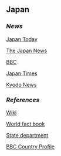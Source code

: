 ## Japan ##

### _News_ ###

[Japan Today](https://japantoday.com/)

[The Japan News](https://the-japan-news.com/)

[BBC](https://www.bbc.com/news/topics/cjnwl8q4g7nt/japan)

[Japan Times](https://www.japantimes.co.jp/news/)

[Kyodo News](https://english.kyodonews.net/news/japan)

[]()

[]()

[]()

### _References_ ###
[Wiki](https://en.wikipedia.org/wiki/Japan)

[World fact book](https://www.cia.gov/library/publications/the-world-factbook/geos/ja.html)

[State department](https://www.state.gov/countries-areas/japan/)

[BBC Country Profile](https://www.bbc.com/news/world-asia-pacific-14918801)
